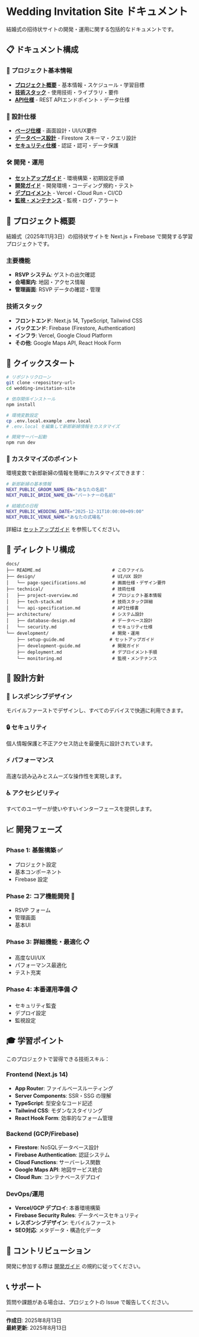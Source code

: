 # Wedding Invitation Site ドキュメント

結婚式の招待状サイトの開発・運用に関する包括的なドキュメントです。

## 📋 ドキュメント構成

### 🎯 プロジェクト基本情報
- **[プロジェクト概要](./technical/project-overview.md)** - 基本情報・スケジュール・学習目標
- **[技術スタック](./technical/tech-stack.md)** - 使用技術・ライブラリ・要件
- **[API仕様](./technical/api-specification.md)** - REST APIエンドポイント・データ仕様

### 📐 設計仕様
- **[ページ仕様](./design/page-specifications.md)** - 画面設計・UI/UX要件
- **[データベース設計](./architecture/database-design.md)** - Firestore スキーマ・クエリ設計
- **[セキュリティ仕様](./architecture/security.md)** - 認証・認可・データ保護

### 🛠️ 開発・運用
- **[セットアップガイド](./development/setup-guide.md)** - 環境構築・初期設定手順
- **[開発ガイド](./development/development-guide.md)** - 開発環境・コーディング規約・テスト
- **[デプロイメント](./development/deployment.md)** - Vercel・Cloud Run・CI/CD
- **[監視・メンテナンス](./development/monitoring.md)** - 監視・ログ・アラート

## 🎯 プロジェクト概要

結婚式（2025年11月3日）の招待状サイトを Next.js + Firebase で開発する学習プロジェクトです。

### 主要機能
- **RSVP システム**: ゲストの出欠確認
- **会場案内**: 地図・アクセス情報
- **管理画面**: RSVP データの確認・管理

### 技術スタック
- **フロントエンド**: Next.js 14, TypeScript, Tailwind CSS
- **バックエンド**: Firebase (Firestore, Authentication)
- **インフラ**: Vercel, Google Cloud Platform
- **その他**: Google Maps API, React Hook Form

## 🚀 クイックスタート

```bash
# リポジトリクローン
git clone <repository-url>
cd wedding-invitation-site

# 依存関係インストール
npm install

# 環境変数設定
cp .env.local.example .env.local
# .env.local を編集して新郎新婦情報をカスタマイズ

# 開発サーバー起動
npm run dev
```

### 🎯 カスタマイズのポイント

環境変数で新郎新婦の情報を簡単にカスタマイズできます：

```bash
# 新郎新婦の基本情報
NEXT_PUBLIC_GROOM_NAME_EN="あなたの名前"
NEXT_PUBLIC_BRIDE_NAME_EN="パートナーの名前"

# 結婚式の日程
NEXT_PUBLIC_WEDDING_DATE="2025-12-31T10:00:00+09:00"
NEXT_PUBLIC_VENUE_NAME="あなたの式場名"
```

詳細は [セットアップガイド](./development/setup-guide.md) を参照してください。

## 📁 ディレクトリ構成

```
docs/
├── README.md                           # このファイル
├── design/                             # UI/UX 設計
│   └── page-specifications.md          # 画面仕様・デザイン要件
├── technical/                          # 技術仕様
│   ├── project-overview.md             # プロジェクト基本情報
│   ├── tech-stack.md                   # 技術スタック詳細
│   └── api-specification.md            # API仕様書
├── architecture/                       # システム設計
│   ├── database-design.md              # データベース設計
│   └── security.md                     # セキュリティ仕様
└── development/                        # 開発・運用
    ├── setup-guide.md                 # セットアップガイド
    ├── development-guide.md            # 開発ガイド
    ├── deployment.md                   # デプロイメント手順
    └── monitoring.md                   # 監視・メンテナンス
```

## 🎨 設計方針

### 📱 レスポンシブデザイン
モバイルファーストでデザインし、すべてのデバイスで快適に利用できます。

### 🔒 セキュリティ
個人情報保護と不正アクセス防止を最優先に設計されています。

### ⚡ パフォーマンス
高速な読み込みとスムーズな操作性を実現します。

### ♿ アクセシビリティ
すべてのユーザーが使いやすいインターフェースを提供します。

## 📈 開発フェーズ

### Phase 1: 基盤構築 ✅
- プロジェクト設定
- 基本コンポーネント
- Firebase 設定

### Phase 2: コア機能開発 🚧
- RSVP フォーム
- 管理画面
- 基本UI

### Phase 3: 詳細機能・最適化 📋
- 高度なUI/UX
- パフォーマンス最適化
- テスト充実

### Phase 4: 本番運用準備 📋
- セキュリティ監査
- デプロイ設定
- 監視設定

## 🎓 学習ポイント

このプロジェクトで習得できる技術スキル：

### Frontend (Next.js 14)
- **App Router**: ファイルベースルーティング
- **Server Components**: SSR・SSG の理解
- **TypeScript**: 型安全なコード記述
- **Tailwind CSS**: モダンなスタイリング
- **React Hook Form**: 効率的なフォーム管理

### Backend (GCP/Firebase)
- **Firestore**: NoSQLデータベース設計
- **Firebase Authentication**: 認証システム
- **Cloud Functions**: サーバーレス関数
- **Google Maps API**: 地図サービス統合
- **Cloud Run**: コンテナベースデプロイ

### DevOps/運用
- **Vercel/GCP デプロイ**: 本番環境構築
- **Firebase Security Rules**: データベースセキュリティ
- **レスポンシブデザイン**: モバイルファースト
- **SEO対応**: メタデータ・構造化データ

## 🤝 コントリビューション

開発に参加する際は [開発ガイド](./development/development-guide.md) の規約に従ってください。

## 📞 サポート

質問や課題がある場合は、プロジェクトの Issue で報告してください。

---

**作成日**: 2025年8月13日  
**最終更新**: 2025年8月13日
